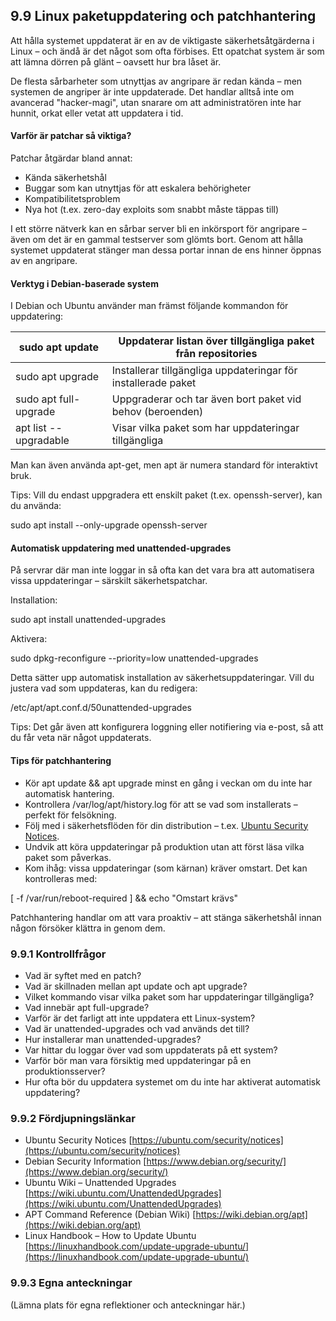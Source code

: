 ## 9.9 Linux paketuppdatering och patchhantering

Att hålla systemet uppdaterat är en av de viktigaste säkerhetsåtgärderna i Linux – och ändå är det något som ofta förbises. Ett opatchat system är som att lämna dörren på glänt – oavsett hur bra låset är.

De flesta sårbarheter som utnyttjas av angripare är redan kända – men systemen de angriper är inte uppdaterade. Det handlar alltså inte om avancerad "hacker-magi", utan snarare om att administratören inte har hunnit, orkat eller vetat att uppdatera i tid.

#### Varför är patchar så viktiga?

Patchar åtgärdar bland annat:

- Kända säkerhetshål
- Buggar som kan utnyttjas för att eskalera behörigheter
- Kompatibilitetsproblem
- Nya hot (t.ex. zero-day exploits som snabbt måste täppas till)

I ett större nätverk kan en sårbar server bli en inkörsport för angripare – även om det är en gammal testserver som glömts bort. Genom att hålla systemet uppdaterat stänger man dessa portar innan de ens hinner öppnas av en angripare.

#### Verktyg i Debian-baserade system

I Debian och Ubuntu använder man främst följande kommandon för uppdatering:

| sudo apt update | Uppdaterar listan över tillgängliga paket från repositories |
| --- | --- |
| sudo apt upgrade | Installerar tillgängliga uppdateringar för installerade paket |
| sudo apt full-upgrade | Uppgraderar och tar även bort paket vid behov (beroenden) |
| apt list --upgradable | Visar vilka paket som har uppdateringar tillgängliga |

Man kan även använda apt-get, men apt är numera standard för interaktivt bruk.

Tips: Vill du endast uppgradera ett enskilt paket (t.ex. openssh-server), kan du använda:

sudo apt install --only-upgrade openssh-server

#### Automatisk uppdatering med unattended-upgrades

På servrar där man inte loggar in så ofta kan det vara bra att automatisera vissa uppdateringar – särskilt säkerhetspatchar.

Installation:

sudo apt install unattended-upgrades

Aktivera:

sudo dpkg-reconfigure --priority=low unattended-upgrades

Detta sätter upp automatisk installation av säkerhetsuppdateringar. Vill du justera vad som uppdateras, kan du redigera:

/etc/apt/apt.conf.d/50unattended-upgrades

Tips: Det går även att konfigurera loggning eller notifiering via e-post, så att du får veta när något uppdaterats.

#### Tips för patchhantering

- Kör apt update && apt upgrade minst en gång i veckan om du inte har automatisk hantering.
- Kontrollera /var/log/apt/history.log för att se vad som installerats – perfekt för felsökning.
- Följ med i säkerhetsflöden för din distribution – t.ex. [Ubuntu Security Notices](https://ubuntu.com/security/notices).
- Undvik att köra uppdateringar på produktion utan att först läsa vilka paket som påverkas.
- Kom ihåg: vissa uppdateringar (som kärnan) kräver omstart. Det kan kontrolleras med:

[ -f /var/run/reboot-required ] && echo "Omstart krävs"

Patchhantering handlar om att vara proaktiv – att stänga säkerhetshål innan någon försöker klättra in genom dem.

### 

### 9.9.1 Kontrollfrågor

- Vad är syftet med en patch?
- Vad är skillnaden mellan apt update och apt upgrade?
- Vilket kommando visar vilka paket som har uppdateringar tillgängliga?
- Vad innebär apt full-upgrade?
- Varför är det farligt att inte uppdatera ett Linux-system?
- Vad är unattended-upgrades och vad används det till?
- Hur installerar man unattended-upgrades?
- Var hittar du loggar över vad som uppdaterats på ett system?
- Varför bör man vara försiktig med uppdateringar på en produktionsserver?
- Hur ofta bör du uppdatera systemet om du inte har aktiverat automatisk uppdatering?

### 

### 9.9.2 Fördjupningslänkar

- Ubuntu Security Notices [https://ubuntu.com/security/notices](https://ubuntu.com/security/notices)
- Debian Security Information [https://www.debian.org/security/](https://www.debian.org/security/)
- Ubuntu Wiki – Unattended Upgrades [https://wiki.ubuntu.com/UnattendedUpgrades](https://wiki.ubuntu.com/UnattendedUpgrades)
- APT Command Reference (Debian Wiki) [https://wiki.debian.org/apt](https://wiki.debian.org/apt)
- Linux Handbook – How to Update Ubuntu [https://linuxhandbook.com/update-upgrade-ubuntu/](https://linuxhandbook.com/update-upgrade-ubuntu/)

### 

### 9.9.3 Egna anteckningar

(Lämna plats för egna reflektioner och anteckningar här.)

###
